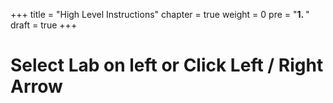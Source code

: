 +++
title = "High Level Instructions"
chapter = true
weight = 0
pre = "<b>1. </b>"
draft = true
+++

**Select Lab on left or Click Left / Right Arrow**
====
